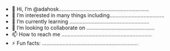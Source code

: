 - 👋 Hi, I’m @adahosk.............................................................
- 👀 I’m interested in many things including.....................................
- 🌱 I’m currently learning ......................................................
- 💞️ I’m looking to collaborate on ..............................................
- 📫 How to reach me .............................................................
- ⚡ Fun facts: .................................................................
<!---
adahosk/adahosk is a ✨ special ✨ repository because its `README.md` (this file) appears on your GitHub profile.
You can click the Preview link to take a look at your changes.
--->
